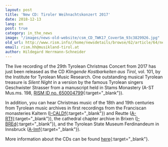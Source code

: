 ```yaml
---
layout: post
title: 'New CD: Tiroler Weihnachtskonzert 2017'
date: 2018-12-13
lang: en
post: true
category: in_the_news
image: "/images/news-old-website/csm_CD_TWK17_CoverSm_93c3829926.jpg"
old_url: http://www.rism.info//home/newsdetails/browse/62/article/64/new-cd-tiroler-weihnachtskonzert-2017.html
email: rism.hh@musikland-tirol.at
author: Hildegard Herrmann-Schneider
---
```


The live recording of the 29th Tyrolean Christmas Concert from 2017 has just been released as the CD _Klingende Kostbarkeiten aus Tirol_, vol. 101, by the Institute for Tyrolean Music Research. One outstanding musical Tyrolean treasure is _Silent Night_ in a version by the famous Tyrolean singers Geschwister Strasser from a manuscript held in Stams Monastery (A-ST Mus.ms. 198, [RISM ID no. 650004799](https://opac.rism.info/search?id=650004799&View=rism&Language=en){:target="_blank"}).

In addition, you can hear Christmas music of the 18th and 19th centuries from Tyrolean music archives in first recordings from the Franciscan monasteries Kaltern ([I-CALDf](https://opac.rism.info/search?View=rism&siglum=I-CALDf&Language=en){:target="_blank"}) and Reutte ([A-RTf](https://opac.rism.info/search?View=rism&siglum=A-RTf&Language=en){:target="_blank"}), the cathedral chapter archive in Brixen ([I-BREd](https://opac.rism.info/search?View=rism&siglum=I-BREd&Language=en){:target="_blank"}), and the Tyrolean State Museum Ferdinandeum in Innsbruck ([A-Imf](https://opac.rism.info/search?View=rism&siglum=A-Imf&Language=en){:target="_blank"}).

More information about the CDs can be found [here](http://cdeditionen.musikland-tirol.at/content/cd-editionen-2018/klingende-kostbarkeiten-aus-tirol-101.html){:target="_blank"}.


